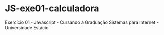 # JS-exe01-calculadora
Exercício 01 - Javascript - Cursando a Graduação Sistemas para Internet - Universidade Estácio
